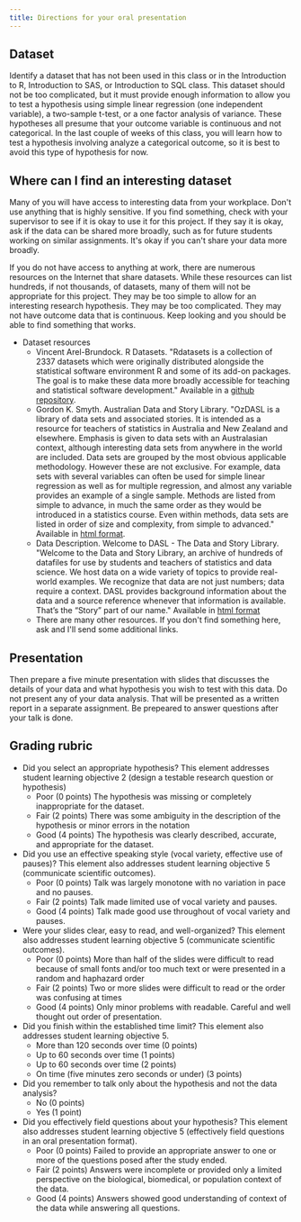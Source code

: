 ```yaml
---
title: Directions for your oral presentation
---
```


## Dataset

Identify a dataset that has not been used in this class or in the Introduction to R, Introduction to SAS, or Introduction to SQL class. This dataset should not be too complicated, but it must provide enough information to allow you to test a hypothesis using simple linear regression (one independent variable), a two-sample t-test, or a one factor analysis of variance. These hypotheses all presume that your outcome variable is continuous and not categorical. In the last couple of weeks of this class, you will learn how to test a hypothesis involving analyze a categorical outcome, so it is best to avoid this type of hypothesis for now.

## Where can I find an interesting dataset

Many of you will have access to interesting data from your workplace. Don't use anything that is highly sensitive. If you find something, check with your supervisor to see if it is okay to use it for this project. If they say it is okay, ask if the data can be shared more broadly, such as for future students working on similar assignments. It's okay if you can't share your data more broadly.

If you do not have access to anything at work, there are numerous resources on the Internet that share datasets. While these resources can list hundreds, if not thousands, of datasets, many of them will not be appropriate for this project. They may be too simple to allow for an interesting research hypothesis. They may be too complicated. They may not have outcome data that is continuous. Keep looking and you should be able to find something that works.

-   Dataset resources
    -   Vincent Arel-Brundock. R Datasets. "Rdatasets is a collection of 2337 datasets which were originally distributed alongside the statistical software environment R and some of its add-on packages. The goal is to make these data more broadly accessible for teaching and statistical software development." Available in a [github repository](https://vincentarelbundock.github.io/Rdatasets/index.html).
    -   Gordon K. Smyth. Australian Data and Story Library. "OzDASL is a library of data sets and associated stories. It is intended as a resource for teachers of statistics in Australia and New Zealand and elsewhere. Emphasis is given to data sets with an Australasian context, although interesting data sets from anywhere in the world are included. Data sets are grouped by the most obvious applicable methodology. However these are not exclusive. For example, data sets with several variables can often be used for simple linear regression as well as for multiple regression, and almost any variable provides an example of a single sample. Methods are listed from simple to advance, in much the same order as they would be introduced in a statistics course. Even within methods, data sets are listed in order of size and complexity, from simple to advanced." Available in [html format](https://gksmyth.github.io/ozdasl/index.html).
    -   Data Description. Welcome to DASL - The Data and Story Library. "Welcome to the Data and Story Library, an archive of hundreds of datafiles for use by students and teachers of statistics and data science. We host data on a wide variety of topics to provide real-world examples. We recognize that data are not just numbers; data require a context. DASL provides background information about the data and a source reference whenever that information is available. That’s the “Story” part of our name." Available in [html format](https://dasl.datadescription.com/)
    -   There are many other resources. If you don't find something here, ask and I'll send some additional links.

## Presentation

Then prepare a five minute presentation with slides that discusses the details of your data and what hypothesis you wish to test with this data. Do not present any of your data analysis. That will be presented as a written report in a separate assignment. Be prepeared to answer questions after your talk is done.

## Grading rubric

-   Did you select an appropriate hypothesis? This element addresses student learning objective 2 (design a testable research question or hypothesis)
    -   Poor (0 points) The hypothesis was missing or completely inappropriate for the dataset.
    -   Fair (2 points) There was some ambiguity in the description of the hypothesis or minor errors in the notation
    -   Good (4 points) The hypothesis was clearly described, accurate, and appropriate for the dataset.
-   Did you use an effective speaking style (vocal variety, effective use of pauses)? This element also addresses student learning objective 5 (communicate scientific outcomes).
    -   Poor (0 points) Talk was largely monotone with no variation in pace and no pauses.
    -   Fair (2 points) Talk made limited use of vocal variety and pauses.
    -   Good (4 points) Talk made good use throughout of vocal variety and pauses.
-   Were your slides clear, easy to read, and well-organized? This element also addresses student learning objective 5 (communicate scientific outcomes).
    -   Poor (0 points) More than half of the slides were difficult to read because of small fonts and/or too much text or were presented in a random and haphazard order
    -   Fair (2 points) Two or more slides were difficult to read or the order was confusing at times
    -   Good (4 points) Only minor problems with readable. Careful and well thought out order of presentation.
-   Did you finish within the established time limit? This element also addresses student learning objective 5.
    -   More than 120 seconds over time (0 points)
    -   Up to 60 seconds over time (1 points)
    -   Up to 60 seconds over time (2 points)
    -   On time (five minutes zero seconds or under) (3 points)
-   Did you remember to talk only about the hypothesis and not the data analysis?
    -   No (0 points)
    -   Yes (1 point)
-   Did you effectively field questions about your hypothesis? This element also addresses student learning objective 5 (effectively field questions in an oral presentation format).
    -   Poor (0 points) Failed to provide an appropriate answer to one or more of the questions posed after the study ended.
    -   Fair (2 points) Answers were incomplete or provided only a limited perspective on the biological, biomedical, or population context of the data.
    -   Good (4 points) Answers showed good understanding of context of the data while answering all questions.
